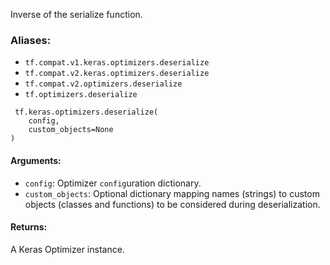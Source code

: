 
Inverse of the serialize function.
### Aliases:
- `tf.compat.v1.keras.optimizers.deserialize`
- `tf.compat.v2.keras.optimizers.deserialize`
- `tf.compat.v2.optimizers.deserialize`
- `tf.optimizers.deserialize`

```
 tf.keras.optimizers.deserialize(
    config,
    custom_objects=None
)
```
#### Arguments:
- `config`: Optimizer `config`uration dictionary.
- `custom_objects`: Optional dictionary mapping names (strings) to custom objects (classes and functions) to be considered during deserialization.
#### Returns:

A Keras Optimizer instance.
